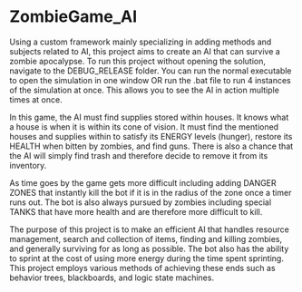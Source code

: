 # ZombieGame_AI
Using a custom framework mainly specializing in adding methods and subjects related to AI, this project aims to create an AI that can survive a zombie apocalypse.
To run this project without opening the solution, navigate to the DEBUG_RELEASE folder.
You can run the normal executable to open the simulation in one window OR run the .bat file to run 4 instances of the simulation at once. This allows you to see the AI in action multiple times at once.

In this game, the AI must find supplies stored within houses. It knows what a house is when it is within its cone of vision. 
It must find the mentioned houses and supplies within to satisfy its ENERGY levels (hunger), restore its HEALTH when bitten by zombies, and find guns.
There is also a chance that the AI will simply find trash and therefore decide to remove it from its inventory.

As time goes by the game gets more difficult including adding DANGER ZONES that instantly kill the bot if it is in the radius of the zone once a timer runs out.
The bot is also always pursued by zombies including special TANKS that have more health and are therefore more difficult to kill.

The purpose of this project is to make an efficient AI that handles resource management, search and collection of items, finding and killing zombies, and generally surviving for as long as possible.
The bot also has the ability to sprint at the cost of using more energy during the time spent sprinting.
This project employs various methods of achieving these ends such as behavior trees, blackboards, and logic state machines.
